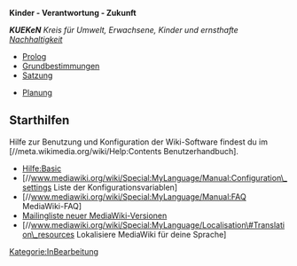 **Kinder - Verantwortung - Zukunft**

***KUEKeN** Kreis für Umwelt, Erwachsene, Kinder und ernsthafte
[Nachhaltigkeit](/wiki/Nachhaltigkeit "wikilink")*

-   [Prolog](/wiki/Prolog "wikilink")
-   [Grundbestimmungen](/wiki/Grundbestimmungen "wikilink")
-   [Satzung](/wiki/Satzung "wikilink")

<!-- -->

-   [Planung](/wiki/Planung "wikilink")

Starthilfen
-----------

Hilfe zur Benutzung und Konfiguration der Wiki-Software findest du im
\[//meta.wikimedia.org/wiki/Help:Contents Benutzerhandbuch\].

-   [Hilfe:Basic](/wiki/Hilfe:Basic "wikilink")
-   \[//www.mediawiki.org/wiki/Special:MyLanguage/Manual:Configuration\_settings
    Liste der Konfigurationsvariablen\]
-   \[//www.mediawiki.org/wiki/Special:MyLanguage/Manual:FAQ
    MediaWiki-FAQ\]
-   [Mailingliste neuer
    MediaWiki-Versionen](https://lists.wikimedia.org/mailman/listinfo/mediawiki-announce)
-   \[//www.mediawiki.org/wiki/Special:MyLanguage/Localisation\#Translation\_resources
    Lokalisiere MediaWiki für deine Sprache\]

[Kategorie:InBearbeitung](/wiki/Kategorie:InBearbeitung "wikilink")
